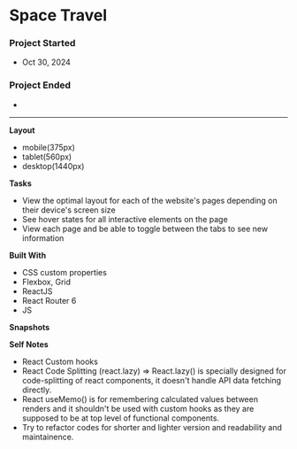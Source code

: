 # Space Travel

### Project Started
- Oct 30, 2024

### Project Ended
- 
---

**Layout**
- mobile(375px)
- tablet(560px)
- desktop(1440px)

**Tasks**
- View the optimal layout for each of the website's pages depending on their device's screen size
- See hover states for all interactive elements on the page
- View each page and be able to toggle between the tabs to see new information

**Built With**
- CSS custom properties
- Flexbox, Grid
- ReactJS
- React Router 6
- JS

**Snapshots**


**Self Notes**
- React Custom hooks
- React Code Splitting (react.lazy) => React.lazy() is specially designed for code-splitting of react components, it doesn't handle API data fetching directly.
- React useMemo() is for remembering calculated values between renders and it shouldn't be used with custom hooks as they are supposed to be at top level of functional components.
- Try to refactor codes for shorter and lighter version and readability and maintainence.
